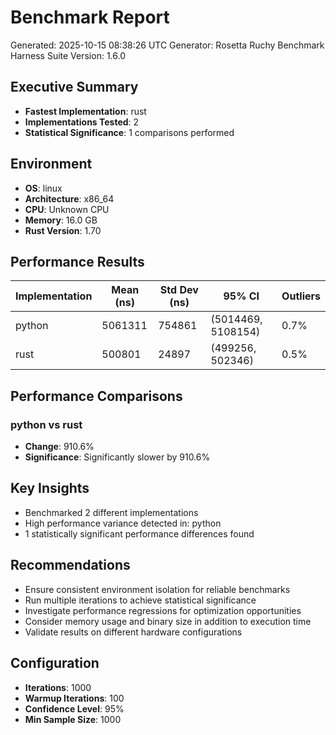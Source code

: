 # Benchmark Report

Generated: 2025-10-15 08:38:26 UTC
Generator: Rosetta Ruchy Benchmark Harness
Suite Version: 1.6.0

## Executive Summary

- **Fastest Implementation**: rust
- **Implementations Tested**: 2
- **Statistical Significance**: 1 comparisons performed

## Environment

- **OS**: linux
- **Architecture**: x86_64
- **CPU**: Unknown CPU
- **Memory**: 16.0 GB
- **Rust Version**: 1.70

## Performance Results

| Implementation | Mean (ns) | Std Dev (ns) | 95% CI | Outliers |
|---|---|---|---|---|
| python | 5061311 | 754861 | (5014469, 5108154) | 0.7% |
| rust | 500801 | 24897 | (499256, 502346) | 0.5% |

## Performance Comparisons

### python vs rust

- **Change**: 910.6%
- **Significance**: Significantly slower by 910.6%

## Key Insights

- Benchmarked 2 different implementations
- High performance variance detected in: python
- 1 statistically significant performance differences found

## Recommendations

- Ensure consistent environment isolation for reliable benchmarks
- Run multiple iterations to achieve statistical significance
- Investigate performance regressions for optimization opportunities
- Consider memory usage and binary size in addition to execution time
- Validate results on different hardware configurations

## Configuration

- **Iterations**: 1000
- **Warmup Iterations**: 100
- **Confidence Level**: 95%
- **Min Sample Size**: 1000

